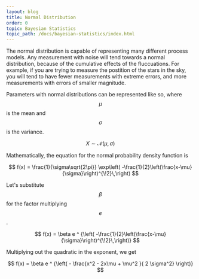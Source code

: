 ```yaml
---
layout: blog
title: Normal Distribution
order: 0
topic: Bayesian Statistics
topic_path: /docs/bayesian-statistics/index.html
---
```

The normal distribution is capable of representing many different process models. Any measurement with noise will tend towards a normal distribution, because of the cumulative effects of the fluccuations. For example, if you are trying to measure the postition of the stars in the sky, you will tend to have fewer measurements with extreme errors, and more measurements with errors of smaller magnitude.

Parameters with normal distributions can be represented like so, where $$ \mu $$ is the mean and $$ \sigma $$ is the variance.

$$  X \sim \mathcal{N}(\mu,\,\sigma) $$

Mathematically, the equation for the normal probability density function is 

$$
f(x) = \frac{1}{\sigma\sqrt{2\pi}} 
\exp\left( -\frac{1}{2}\left(\frac{x-\mu}{\sigma}\right)^{\!2}\,\right)
$$

Let's substitute $$ \beta $$ for the factor multiplying $$ e $$.

$$
f(x) = \beta e ^ {\left( -\frac{1}{2}\left(\frac{x-\mu}{\sigma}\right)^{\!2}\,\right)}
$$

Multiplying out the quadratic in the exponent, we get

$$
f(x) = \beta e ^ {\left( - \frac{x^2 -  2x\mu + \mu^2 }{ 2 \sigma^2} \right)}
$$
